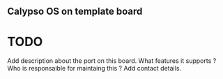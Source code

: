 ## Calypso OS on template board

# TODO
Add description about the port on this board.
What features it supports ?
Who is responsaible for maintaing this ? Add contact details.

